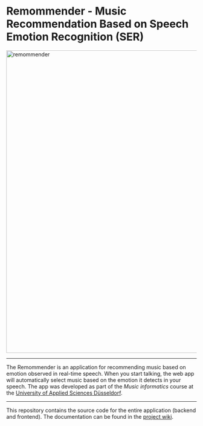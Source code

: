 # Remommender - Music Recommendation Based on Speech Emotion Recognition (SER) 

<img width="800" alt="remommender" src="https://github.com/user-attachments/assets/f476b44f-0a21-4448-a9a6-91b0396d8aaa" />

---

The Remommender is an application for recommending music based on emotion observed in real-time speech. When you start
talking, the web app will automatically select music based on the emotion it detects in your speech. The app was 
developed as part of the _Music informatics_ course at the 
[University of Applied Sciences Düsseldorf](https://www.hs-duesseldorf.de/).

---

This repository contains the source code for the entire application (backend and frontend). The documentation can be 
found in the [project wiki](https://github.com/Nasenboi/remommender/wiki).
